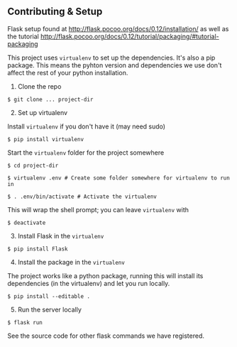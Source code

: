 ## Contributing & Setup

Flask setup found at http://flask.pocoo.org/docs/0.12/installation/
as well as the tutorial http://flask.pocoo.org/docs/0.12/tutorial/packaging/#tutorial-packaging

This project uses `virtualenv` to set up the dependencies. It's also
a pip package. This means the pyhton version and dependencies we use don't affect
the rest of your python installation.

1. Clone the repo

```
$ git clone ... project-dir
```
2. Set up virtualenv

Install `virtualenv` if you don't have it (may need sudo)

```
$ pip install virtualenv
```

Start the `virtualenv` folder for the project somewhere

```
$ cd project-dir

$ virtualenv .env # Create some folder somewhere for virtualenv to run in

$ . .env/bin/activate # Activate the virtualenv
```

This will wrap the shell prompt; you can leave `virtualenv` with

```
$ deactivate
```

3. Install Flask in the `virtualenv`

```
$ pip install Flask
```

4. Install the package in the `virtualenv`

The project works like a python package, running this will
install its dependencies (in the virtualenv) and let you run locally.

```
$ pip install --editable .
```

5. Run the server locally

```
$ flask run
```

See the source code for other flask commands we have registered.
